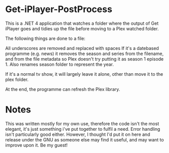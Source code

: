 Get-iPlayer-PostProcess
=======================

This is a .NET 4 application that watches a folder where the output of Get iPlayer goes and tidies up the file before moving to a Plex watched folder.

The following things are done to a file:

All underscores are removed and replaced with spaces
If it's a datebased programme (e.g. news) it removes the season and series from the filename, and from the file metadata so Plex doesn't try putting it as season 1 episode 1. Also renames season folder to represent the year.

If it's a normal tv show, it will largely leave it alone, other than move it to the plex folder.

At the end, the programme can refresh the Plex library.

Notes
========================

This was written mostly for my own use, therefore the code isn't the most elegant, it's just something i've put together to fulfil a need. Error handling isn't particularly good either. However, I thought I'd put it on here and release under the GNU as someone else may find it useful, and may want to improve upon it. Be my guest!
